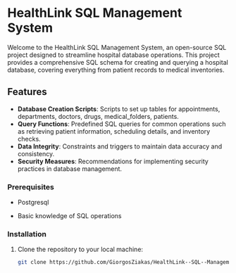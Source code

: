 # HealthLink SQL Management System

Welcome to the HealthLink SQL Management System, an open-source SQL project designed to streamline hospital database operations. This project provides a comprehensive SQL schema for creating and querying a hospital database, covering everything from patient records to medical inventories.

## Features

- **Database Creation Scripts**: Scripts to set up tables for appointments, departments, doctors, drugs, medical_folders, patients.
- **Query Functions**: Predefined SQL queries for common operations such as retrieving patient information, scheduling details, and inventory checks.
- **Data Integrity**: Constraints and triggers to maintain data accuracy and consistency.
- **Security Measures**: Recommendations for implementing security practices in database management.


### Prerequisites
 
- Postgresql

- Basic knowledge of SQL operations

### Installation

1. Clone the repository to your local machine:
   ```bash
   git clone https://github.com/GiorgosZiakas/HealthLink--SQL--Management--System.git
